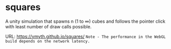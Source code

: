 # squares
A unity simulation that spawns n (1 to ∞) cubes and follows the pointer click with least number of draw calls possible. 

URL: https://vmyth.github.io/squares/
``` Note - The performance in the WebGL build depends on the network latency. ```
